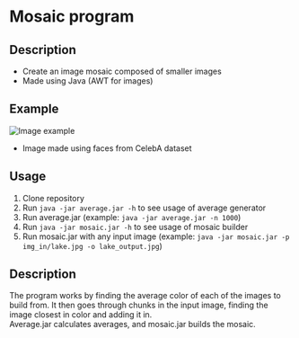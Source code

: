 # Mosaic program

## Description
* Create an image mosaic composed of smaller images
* Made using Java (AWT for images)

## Example
![Image example](sample.jpg)
* Image made using faces from CelebA dataset

## Usage
1. Clone repository
2. Run `java -jar average.jar -h` to see usage of average generator
3. Run average.jar (example: `java -jar average.jar -n 1000`)
4. Run `java -jar mosaic.jar -h` to see usage of mosaic builder
5. Run mosaic.jar with any input image (example: `java -jar mosaic.jar -p img_in/lake.jpg -o lake_output.jpg`)

## Description
The program works by finding the average color of each of the images to build from. It then goes through chunks in the input image, finding the image closest in color and adding it in.  
Average.jar calculates averages, and mosaic.jar builds the mosaic.